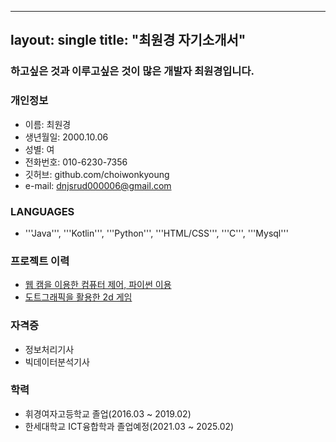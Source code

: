----
layout: single
title: "최원경 자기소개서"
----

### 하고싶은 것과 이루고싶은 것이 많은 개발자 최원경입니다.

### 개인정보
- 이름: 최원경  
- 생년월일: 2000.10.06   
- 성별: 여  
- 전화번호: 010-6230-7356  
- 깃허브: github.com/choiwonkyoung  
- e-mail: dnjsrud000006@gmail.com  

### LANGUAGES
- '''Java''', '''Kotlin''', '''Python''', '''HTML/CSS''', '''C''', '''Mysql'''

### 프로젝트 이력
- <u>웹 캠을 이용한 컴퓨터 제어, 파이썬 이용</u>  
- <u>도트그래픽을 활용한 2d 게임</u>

### 자격증
- 정보처리기사
- 빅데이터분석기사

### 학력
- 휘경여자고등학교 졸업(2016.03 ~ 2019.02)
- 한세대학교 ICT융합학과 졸업예정(2021.03 ~ 2025.02)
